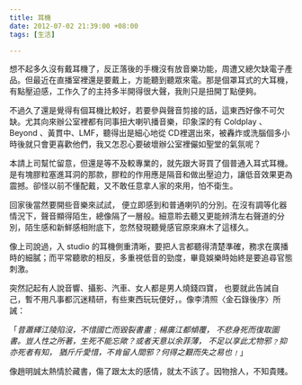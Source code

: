 ```yaml
---
title: 耳機
date: 2012-07-02 21:39:00 +08:00
tags: [生活]

---
```


想不起多久沒有戴耳機了，反正落後的手機沒有放音樂功能，周遭又總欠缺電子產品。但最近在直播室裡還是要戴上，方能聽到聽眾來電。那是個罩耳式的大耳機，有點壓迫感，工作久了的主持多半開得很大聲，我則只是扭開丁點便夠。  
  
不過久了還是覺得有個耳機比較好，若要參與聲音剪接的話，這東西好像不可欠缺。尤其向來辦公室裡都有同事扭大喇叭播音樂，印象深的有 Coldplay 、Beyond 、黃貫中、LMF，聽得出是細心地從 CD裡選出來，被轟炸或洗腦個多小時後就只會更喜歡他們，我又怎忍心要破壞辦公室裡儼如聖堂的氣氛呢？  
  
本請上司幫忙留意，但還是等不及較專業的，就先跟大哥買了個普通入耳式耳機。是有塊膠粒塞進耳洞的那款，膠粒的作用應是隔音和做出壓迫力，讓低音效果更為震撼。卻怪以前不懂配戴，又不敢任意拿人家的來用，怕不衛生。  
  
回家後當然要開些音樂來試試， 便立即感到和普通喇叭的分別。在沒有調等化器情況下，聲音顯得陌生，總像隔了一層般。細意聆去聽又更能辨清左右聲道的分別，陌生感和新鮮感相附底下，忽然發現聽覺感官原來麻木了這樣久。  
  
像上司說過，入 studio 的耳機側重清晰，要把人言都聽得清楚準確，務求在廣播時的細膩；而平常聽歌的相反，多重視低音的勁度，畢竟娛樂時始終是要追尋官態刺激。  
  
突然記起有人說音響、攝影、汽車、女人都是男人燒錢四寶， 也要就此告誡自己，暫不用凡事都沉迷精研，有些東西玩玩便好，。像李清照〈金石錄後序〉所誡：  
  
 「_昔蕭繹江陵陷沒，不惜國亡而毀裂書畫﹔楊廣江都傾覆， 不悲身死而復取圖書。豈人性之所著，生死不能忘歟？或者天意以余菲薄， 不足以享此尤物邪﹖抑亦死者有知， 猶斤斤愛惜，不肯留人間邪？何得之艱而失之易也﹗_」  
  
 像趙明誠太熱情於藏書，傷了跟太太的感情，就太不該了。因物捨人，不知貴賤。
